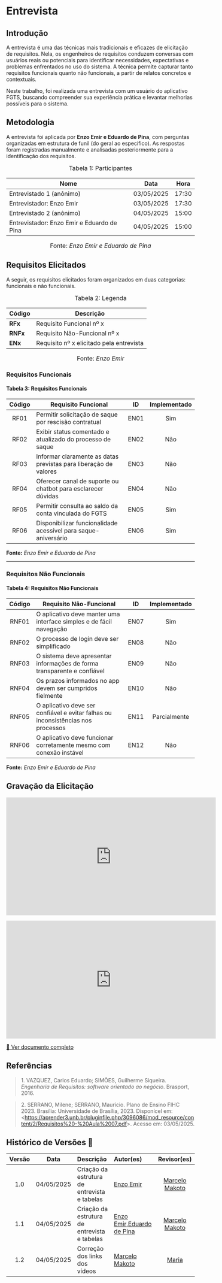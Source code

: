 # Entrevista

## Introdução

A entrevista é uma das técnicas mais tradicionais e eficazes de elicitação de requisitos. Nela, os engenheiros de requisitos conduzem conversas com usuários reais ou potenciais para identificar necessidades, expectativas e problemas enfrentados no uso do sistema. A técnica permite capturar tanto requisitos funcionais quanto não funcionais, a partir de relatos concretos e contextuais.

Neste trabalho, foi realizada uma entrevista com um usuário do aplicativo FGTS, buscando compreender sua experiência prática e levantar melhorias possíveis para o sistema.

## Metodologia

A entrevista foi aplicada por **Enzo Emir e Eduardo de Pina**, com perguntas organizadas em estrutura de funil (do geral ao específico). As respostas foram registradas manualmente e analisadas posteriormente para a identificação dos requisitos.

<font size="3"><p style="text-align: center">Tabela 1: Participantes</p></font>

<div align="center">

<table>
  <thead>
    <tr>
      <th>Nome</th>
      <th>Data</th>
      <th>Hora</th>
    </tr>
  </thead>
  <tbody>
    <tr>
      <td>Entrevistado 1 (anônimo)</td>
      <td>03/05/2025</td>
      <td>17:30</td>
    </tr>
    <tr>
      <td>Entrevistador: Enzo Emir</td>
      <td>03/05/2025</td>
      <td>17:30</td>
    </tr>
    <tr>
      <td>Entrevistado 2 (anônimo)</td>
      <td>04/05/2025</td>
      <td>15:00</td>
    </tr>
    <tr>
      <td>Entrevistador: Enzo Emir e Eduardo de Pina</td>
      <td>04/05/2025</td>
      <td>15:00</td>
    </tr>
  </tbody>
</table>

</div>


<p style="text-align: center; font-size: 16px;">Fonte: <i>Enzo Emir e Eduardo de Pina</i></p>

## Requisitos Elicitados

A seguir, os requisitos elicitados foram organizados em duas categorias: funcionais e não funcionais.

<font size="3"><p style="text-align: center">Tabela 2: Legenda</p></font>

<div align="center">

<table>
  <thead>
    <tr>
      <th>Código</th>
      <th>Descrição</th>
    </tr>
  </thead>
  <tbody>
    <tr>
      <td><strong>RFx</strong></td>
      <td>Requisito Funcional nº x</td>
    </tr>
    <tr>
      <td><strong>RNFx</strong></td>
      <td>Requisito Não-Funcional nº x</td>
    </tr>
    <tr>
      <td><strong>ENx</strong></td>
      <td>Requisito nº x elicitado pela entrevista</td>
    </tr>
  </tbody>
</table>

</div>

<p style="text-align: center; font-size: 16px;">Fonte: <i>Enzo Emir</i></p>

### Requisitos Funcionais

#### Tabela 3: Requisitos Funcionais

| Código | Requisito Funcional                                                                 | ID    | Implementado |
|:------:|--------------------------------------------------------------------------------------|:-----:|:------------:|
| RF01   | Permitir solicitação de saque por rescisão contratual                              | EN01  | Sim          |
| RF02   | Exibir status comentado e atualizado do processo de saque                          | EN02  | Não          |
| RF03   | Informar claramente as datas previstas para liberação de valores                   | EN03  | Não          |
| RF04   | Oferecer canal de suporte ou chatbot para esclarecer dúvidas                       | EN04  | Não          |
| RF05   | Permitir consulta ao saldo da conta vinculada do FGTS                              | EN05  | Sim          |
| RF06   | Disponibilizar funcionalidade acessível para saque-aniversário                     | EN06  | Sim          |

**Fonte:** *Enzo Emir e Eduardo de Pina*

---

### Requisitos Não Funcionais

#### Tabela 4: Requisitos Não Funcionais

| Código  | Requisito Não-Funcional                                                           | ID    | Implementado |
|:-------:|------------------------------------------------------------------------------------|:-----:|:------------:|
| RNF01   | O aplicativo deve manter uma interface simples e de fácil navegação               | EN07  | Sim          |
| RNF02   | O processo de login deve ser simplificado                                         | EN08  | Não          |
| RNF03   | O sistema deve apresentar informações de forma transparente e confiável           | EN09  | Não          |
| RNF04   | Os prazos informados no app devem ser cumpridos fielmente                         | EN10  | Não          |
| RNF05   | O aplicativo deve ser confiável e evitar falhas ou inconsistências nos processos  | EN11  | Parcialmente |
| RNF06   | O aplicativo deve funcionar corretamente mesmo com conexão instável               | EN12  | Não          |

**Fonte:** *Enzo Emir e Eduardo de Pina*


## Gravação da Elicitação

<p style="text-align: center">
<iframe width="560" height="315" src="https://youtube.com/embed/r9nRinXUWE8" title="YouTube video player" frameborder="0" allow="accelerometer; autoplay; clipboard-write; encrypted-media; gyroscope; picture-in-picture; web-share" referrerpolicy="strict-origin-when-cross-origin" allowfullscreen></iframe>
</p>
<p style="text-align: center">
<iframe width="560" height="315" src="https://youtube.com/embed/_trr3zNFNu8" title="YouTube video player" frameborder="0" allow="accelerometer; autoplay; clipboard-write; encrypted-media; gyroscope; picture-in-picture; web-share" referrerpolicy="strict-origin-when-cross-origin" allowfullscreen></iframe>
</p>

<a href="../../../assets/Entrevista.pdf" target="_blank">📄 Ver documento completo</a>
## Referências

> 1.</a> VAZQUEZ, Carlos Eduardo; SIMÕES, Guilherme Siqueira. *Engenharia de Requisitos: software orientado ao negócio*. Brasport, 2016.  

> 2.</a> SERRANO, Milene; SERRANO, Maurício. Plano de Ensino FIHC 2023. Brasília: Universidade de Brasília, 2023. Disponícel em: <<https://aprender3.unb.br/pluginfile.php/3096086/mod_resource/content/2/Requisitos%20-%20Aula%2007.pdf>>. Acesso em: 03/05/2025.

## Histórico de Versões 📅

| Versão | Data       | Descrição                                      | Autor(es)   | Revisor(es) |
|:------:|:----------:|:-----------------------------------------------|:------------|:-----------:|
|  1.0   | 04/05/2025 | Criação da estrutura de entrevista e tabelas   | [Enzo Emir](https://github.com/EnzoEmir)   | [Marcelo Makoto](https://github.com/MM4k)
|  1.1   | 04/05/2025 | Criação da estrutura de entrevista e tabelas   | [Enzo Emir](https://github.com/EnzoEmir),[Eduardo de Pina](https://github.com/eduardodpms)  | [Marcelo Makoto](https://github.com/MM4k)           |
|  1.2   | 04/05/2025 | Correção dos links dos vídeos   | [Marcelo Makoto](https://github.com/MM4k)   | [Maria](https://github.com/dudaa28) |
